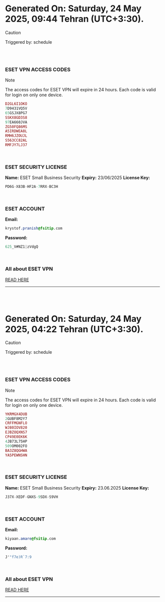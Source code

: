 # Generated On: Saturday, 24 May 2025, 09:44 Tehran (UTC+3:30).

> [!CAUTION]
> Triggered by: schedule

<br><br>

### ESET VPN ACCESS CODES

> [!NOTE]
> The access codes for ESET VPN will expire in 24 hours.
> Each code is valid for login on only one device.

```ruby
D2GL6I1OKO
7D9431VQ5V
65GSJX8PG7
SSKX8GD3S8
97EA660JVA
ZG50FQ86MS
A5IRDWEA8L
RMH6JZOUJL
S563CC82AL
RMFJY7LJ37
```

<br>

### ESET SECURITY LICENSE

**Name:** ESET Small Business Security
**Expiry:** 23/06/2025
**License Key:**

```POV-Ray SDL
PD6G-X83B-HF2A-7RRX-BC3H
```

<br>

### ESET ACCOUNT

**Email:**

```CSS
krystof.pranish@fsitip.com
```

**Password:**

```POV-Ray SDL
625_V#NZ1|zVdgQ
```

<br>

### All about ESET VPN

[READ HERE](https://t.me/F_NiREvil/2113)

---

<br><br>

# Generated On: Saturday, 24 May 2025, 04:22 Tehran (UTC+3:30).

> [!CAUTION]
> Triggered by: schedule

<br><br>

### ESET VPN ACCESS CODES

> [!NOTE]
> The access codes for ESET VPN will expire in 24 hours.
> Each code is valid for login on only one device.

```ruby
YKRMGX4DUB
2GUBF8M2Y7
CRFFMGNFLO
WJ80IOV820
EJBZOQXNS7
CP49E0EK6K
4JB73L75HP
509OM002FO
BA3Z8QGHWA
YA5PEWNSHN
```

<br>

### ESET SECURITY LICENSE

**Name:** ESET Small Business Security
**Expiry:** 23.06.2025
**License Key:**

```POV-Ray SDL
J37X-XEDF-GNXS-9SDX-S9VH
```

<br>

### ESET ACCOUNT

**Email:**

```CSS
kiyaan.amare@fsitip.com
```

**Password:**

```POV-Ray SDL
J'"f7e)R`7:9
```

<br>

### All about ESET VPN

[READ HERE](https://t.me/F_NiREvil/2113)

---

<br><br>


